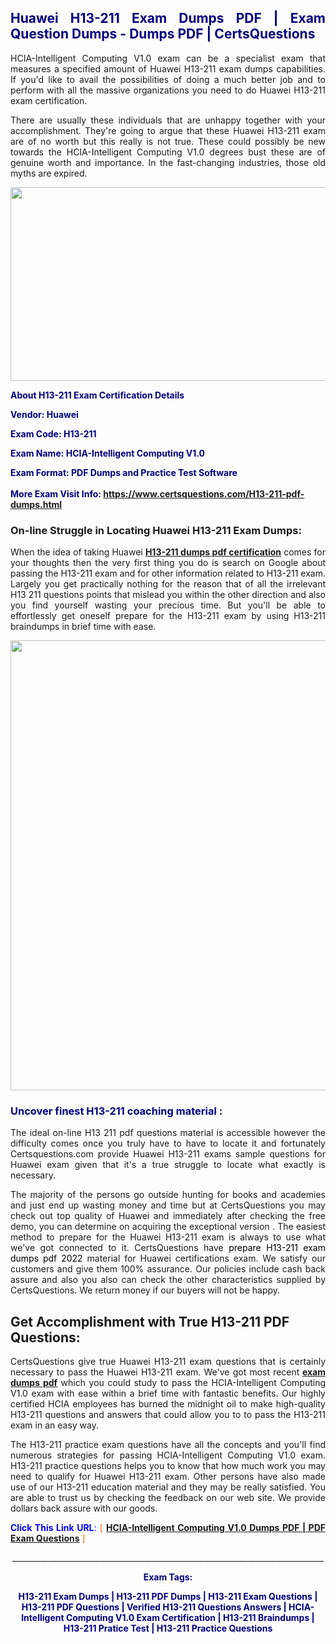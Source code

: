 <h2 style="text-align: justify;"><span style="color: #000080;">Huawei H13-211 Exam Dumps PDF | Exam Question Dumps - Dumps PDF | CertsQuestions</span></h2>
<p style="text-align: justify;">HCIA-Intelligent Computing V1.0 exam can be a specialist exam that measures a specified amount of Huawei  H13-211 exam dumps capabilities. If you'd like to avail the possibilities of doing a much better job and to perform with all the massive organizations you need to do Huawei H13-211 exam certification.</p>
<p style="text-align: justify;">There are usually these individuals that are unhappy together with your accomplishment. They're going to argue that these Huawei  H13-211 exam are of no worth but this really is not true. These could possibly be new towards the HCIA-Intelligent Computing V1.0 degrees bust these are of genuine worth and importance. In the fast-changing industries, those old myths are expired.</p>
<p><img style="display: block; margin-left: auto; margin-right: auto;" src="https://i.imgur.com/eaP4ae9.png" width="840" height="310" /></p>
<p><span style="color: #000080;"><strong>About H13-211 Exam Certification Details</strong></span></p>
<p><span style="color: #000080;"><strong>Vendor: Huawei<br /></strong></span></p>
<p><span style="color: #000080;"><strong>Exam Code: H13-211</strong></span></p>
<p><span style="color: #000080;"><strong>Exam Name: HCIA-Intelligent Computing V1.0</strong></span></p>
<p><span style="color: #000080;"><strong>Exam Format: PDF Dumps and Practice Test Software<br /><br />More Exam Visit Info: <span style="color: #ff6600;"><a href="https://www.certsquestions.com/H13-211-pdf-dumps.html">https://www.certsquestions.com/H13-211-pdf-dumps.html</a></span></strong></span></p>
<h3>On-line Struggle in Locating Huawei H13-211 Exam Dumps:</h3>
<p style="text-align: justify;">When the idea of taking Huawei <a href="https://www.certsquestions.com/H13-211-pdf-dumps.html"><strong> H13-211 dumps pdf certification</strong></a> comes for your thoughts then the very first thing you do is search on Google about passing the H13-211 exam and for other information related to H13-211 exam. Largely you get practically nothing for the reason that of all the irrelevant H13 211 questions points that mislead you within the other direction and also you find yourself wasting your precious time. But you'll be able to effortlessly get oneself prepare for the H13-211 exam by using H13-211 braindumps in brief time with ease.</p>
<p><a href="https://www.certsquestions.com/H13-211-pdf-dumps.html"><img style="display: block; margin-left: auto; margin-right: auto;" src="https://i.imgur.com/pxhoKQ2.png" width="720" /></a></p>
<h3><span style="color: #000080;">Uncover finest  H13-211 coaching material :</span></h3>
<p style="text-align: justify;">The ideal on-line H13 211 pdf questions material is accessible however the difficulty comes once you truly have to have to locate it and fortunately Certsquestions.com provide Huawei H13-211 exams sample questions for Huawei  exam given that it's a true struggle to locate what exactly is necessary.</p>
<p style="text-align: justify;">The majority of the persons go outside hunting for books and academies and just end up wasting money and time but at CertsQuestions you may check out top quality of Huawei  and immediately after checking the free demo, you can determine on acquiring the exceptional version . The easiest method to prepare for the Huawei H13-211 exam is always to use what we've got connected to it. CertsQuestions have <span style="color: #000000;">prepare H13-211 exam dumps pdf 2022</span> material for Huawei certifications exam. We satisfy our customers and give them 100% assurance. Our policies include cash back assure and also you also can check the other characteristics supplied by CertsQuestions. We return money if our buyers will not be happy.</p>
<h2>Get Accomplishment with True H13-211 PDF Questions:</h2>
<p style="text-align: justify;">CertsQuestions give true Huawei H13-211 exam questions that is certainly necessary to pass the Huawei  H13-211 exam. We've got most recent<strong>&nbsp;<a href="https://www.certsquestions.com/">exam dumps pdf</a></strong>&nbsp;which you could study to pass the HCIA-Intelligent Computing V1.0 exam with ease within a brief time with fantastic benefits. Our highly certified HCIA employees has burned the midnight oil to make high-quality H13-211 questions and answers that could allow you to to pass the H13-211 exam in an easy way.</p>
<p style="text-align: justify;">The H13-211 practice exam questions have all the concepts and you'll find numerous strategies for passing HCIA-Intelligent Computing V1.0 exam. H13-211 practice questions helps you to know that how much work you may need to qualify for Huawei  H13-211 exam. Other persons have also made use of our H13-211 education material and they may be really satisfied. You are able to trust us by checking the feedback on our web site. We provide dollars back assure with our goods.</p>
<p style="text-align: justify;"><span style="color: #0000ff;"><strong>Click This Link URL</strong>:</span> <span style="color: #ff6600;">[ <strong><a href="https://www.certsquestions.com/hcia-certification.html">HCIA-Intelligent Computing V1.0 Dumps PDF | PDF Exam Questions</a></strong> ]</span></p>
<p style="text-align: center;">______________________________________________________________________________</p>
<p style="text-align: center;"><span style="color: #000080;"><strong>Exam Tags:</strong></span></p>
<p style="text-align: center;"><span style="color: #000080;"><strong>H13-211 Exam Dumps | H13-211 PDF Dumps | H13-211 Exam Questions | H13-211 PDF Questions | Verified H13-211 Questions Answers | HCIA-Intelligent Computing V1.0 Exam Certification | H13-211 Braindumps | H13-211 Pratice Test | H13-211 Practice Questions</strong></span></p>
